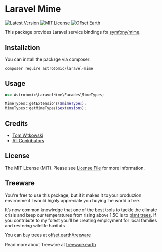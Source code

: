 # Laravel Mime

[![Latest Version](http://img.shields.io/packagist/v/astrotomic/laravel-mime.svg?label=Release&style=for-the-badge&cacheSeconds=600)](https://packagist.org/packages/astrotomic/laravel-mime)
[![MIT License](https://img.shields.io/github/license/Astrotomic/laravel-mime.svg?label=License&color=blue&style=for-the-badge&cacheSeconds=600)](https://github.com/Astrotomic/laravel-mime/blob/master/LICENSE)
[![Offset Earth](https://img.shields.io/badge/Treeware-%F0%9F%8C%B3-green?style=for-the-badge&cacheSeconds=600)](https://plant.treeware.earth/Astrotomic/laravel-mime)

This package provides Laravel service bindings for [symfony/mime](https://symfony.com/doc/current/components/mime.html).

## Installation

You can install the package via composer:

```bash
composer require astrotomic/laravel-mime
```

## Usage

``` php
use Astrotomic\LaravelMime\Facades\MimeTypes;

MimeTypes::getExtensions($mimeTypes);
MimeTypes::getMimeTypes($extensions);
```

## Credits

- [Tom Witkowski](https://github.com/Gummibeer)
- [All Contributors](../../contributors)

## License

The MIT License (MIT). Please see [License File](LICENSE) for more information.

## Treeware

You're free to use this package, but if it makes it to your production environment I would highly appreciate you buying the world a tree.

It’s now common knowledge that one of the best tools to tackle the climate crisis and keep our temperatures from rising above 1.5C is to [plant trees](https://www.bbc.co.uk/news/science-environment-48870920). If you contribute to my forest you’ll be creating employment for local families and restoring wildlife habitats.

You can buy trees at [offset.earth/treeware](https://plant.treeware.earth/Astrotomic/laravel-mime)

Read more about Treeware at [treeware.earth](https://treeware.earth)
